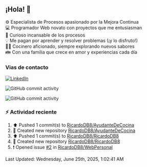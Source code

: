 ## ¡Hola! 👋

:gear: Especialista de Procesos apasionado por la Mejora Continua  
:computer: Programador Web novato con proyectos que me entusiasman  
:mag_right: Curioso incansable de los procesos  
:bulb: Me pagan por aprender y resolver problemas (¡y lo disfruto!)  
:man_cook: Cocinero aficionado, siempre explorando nuevos sabores  
:family: Con una familia que crece en amor y experiencias cada día

### Vias de contacto

[![LinkedIn](https://img.shields.io/badge/Linkedin-Up-blue?logo=linkedin)](https://www.linkedin.com/in/ricardo-diego-bertarini-92a65b188/)


![GitHub commit activity](https://img.shields.io/github/commit-activity/m/RicardoDB8/RicardoDB8)

![GitHub commit activity](https://img.shields.io/github/commit-activity/y/RicardoDB8/AyudanteDeCocina)

### :zap: Actividad reciente
<!--RECENT_ACTIVITY:start-->
1. ⬆️ Pushed 1 commit(s) to [RicardoDB8/AyudanteDeCocina](https://github.com/RicardoDB8/AyudanteDeCocina)<br>
2. 📔 Created new repository [RicardoDB8/AyudanteDeCocina](https://github.com/RicardoDB8/AyudanteDeCocina)<br>
3. ⬆️ Pushed 1 commit(s) to [RicardoDB8/RicardoDB8](https://github.com/RicardoDB8/RicardoDB8)<br>
4. 📔 Created new repository [RicardoDB8/RicardoDB8](https://github.com/RicardoDB8/RicardoDB8)<br>
5. ❗️ Opened issue [#2](https://github.com/RicardoDB8/WebPersonal/issues/2) in [RicardoDB8/WebPersonal](https://github.com/RicardoDB8/WebPersonal)<br>
<!--RECENT_ACTIVITY:end-->
<!--RECENT_ACTIVITY:last_update-->
Last Updated: Wednesday, June 25th, 2025, 1:02:41 AM
<!--RECENT_ACTIVITY:last_update_end-->
